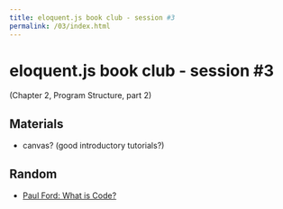 ```yaml
---
title: eloquent.js book club - session #3
permalink: /03/index.html
---
```


# eloquent.js book club - session #3

(Chapter 2, Program Structure, part 2)

## Materials

- canvas?  (good introductory tutorials?)

## Random

- [Paul Ford: What is Code?](http://www.bloomberg.com/graphics/2015-paul-ford-what-is-code/)
